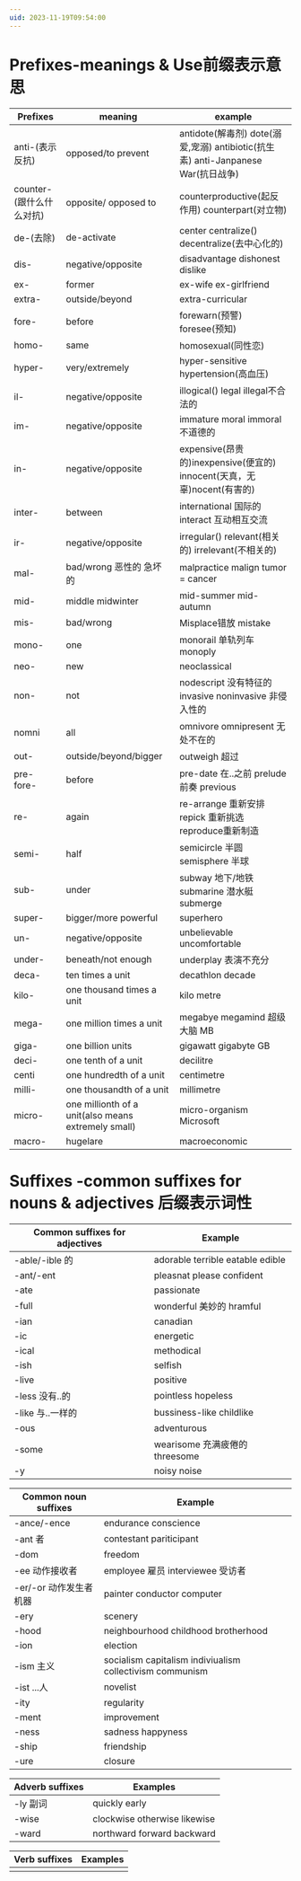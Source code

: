 ```yaml
---
uid: 2023-11-19T09:54:00
---
```

# Prefixes-meanings & Use前缀表示意思
| Prefixes                 | meaning                                             | example                                                                          |
| ------------------------ | --------------------------------------------------- | -------------------------------------------------------------------------------- |
| anti-(表示反抗)          | opposed/to prevent                                  | antidote(解毒剂) dote(溺爱,宠溺) antibiotic(抗生素) anti-Janpanese War(抗日战争) |
| counter-(跟什么什么对抗) | opposite/ opposed to                                | counterproductive(起反作用) counterpart(对立物)                                  |
| de-(去除)                | de-activate                                         | center centralize() decentralize(去中心化的)                                     |
| dis-                     | negative/opposite                                   | disadvantage dishonest dislike                                                   |
| ex-                      | former                                              | ex-wife ex-girlfriend                                                            |
| extra-                   | outside/beyond                                      | extra-curricular                                                                 |
| fore-                    | before                                              | forewarn(预警) foresee(预知)                                                     |
| homo-                    | same                                                | homosexual(同性恋)                                                               |
| hyper-                   | very/extremely                                      | hyper-sensitive hypertension(高血压)                                             |
| il-                      | negative/opposite                                   | illogical() legal illegal不合法的                                                |
| im-                      | negative/opposite                                   | immature moral immoral不道德的                                                   |
| in-                      | negative/opposite                                   | expensive(昂贵的)inexpensive(便宜的) innocent(天真，无辜)nocent(有害的)          |
| inter-                   | between                                             | international 国际的 interact 互动相互交流                                       |
| ir-                      | negative/opposite                                   | irregular() relevant(相关的) irrelevant(不相关的)                                |
| mal-                     | bad/wrong 恶性的 急坏的                             | malpractice malign tumor = cancer                                                |
| mid-                     | middle midwinter                                    | mid-summer mid-autumn                                                            |
| mis-                     | bad/wrong                                           | Misplace错放 mistake                                                             |
| mono-                    | one                                                 | monorail 单轨列车 monoply                                                        |
| neo-                     | new                                                 | neoclassical                                                                     |
| non-                     | not                                                 | nodescript 没有特征的 invasive noninvasive 非侵入性的                            |
| nomni                    | all                                                 | omnivore omnipresent 无处不在的                                                  |
| out-                     | outside/beyond/bigger                               | outweigh 超过                                                                    |
| pre- fore-               | before                                              | pre-date 在..之前 prelude 前奏 previous                                          |
| re-                      | again                                               | re-arrange 重新安排 repick 重新挑选 reproduce重新制造                            |
| semi-                    | half                                                | semicircle 半圆 semisphere 半球                                                  |
| sub-                     | under                                               | subway 地下/地铁 submarine 潜水艇 submerge                                       |
| super-                   | bigger/more powerful                                | superhero                                                                        |
| un-                      | negative/opposite                                   | unbelievable uncomfortable                                                       |
| under-                   | beneath/not enough                                  | underplay 表演不充分                                                             |
| deca-                    | ten times a unit                                    | decathlon decade                                                                 |
| kilo-                    | one thousand times a unit                           | kilo metre                                                                       |
| mega-                    | one million times a unit                            | megabye megamind 超级大脑 MB                                                     |
| giga-                    | one billion units                                   | gigawatt gigabyte GB                                                             |
| deci-                    | one tenth of a unit                                 | decilitre                                                                        |
| centi                    | one hundredth of a unit                             | centimetre                                                                       |
| milli-                   | one thousandth of a unit                            | millimetre                                                                       |
| micro-                   | one millionth of a unit(also means extremely small) | micro-organism Microsoft                                                         |
| macro-                   | hugelare                                            | macroeconomic                                                                    |

# Suffixes -common suffixes for nouns & adjectives 后缀表示词性

| Common suffixes for adjectives | Example                          |
| ------------------------------ | -------------------------------- |
| -able/-ible 的                 | adorable terrible eatable edible |
| -ant/-ent                      | pleasnat please confident        |
| -ate                           | passionate                       |
| -full                          | wonderful 美妙的 hramful         |
| -ian                           | canadian                         |
| -ic                            | energetic                        |
| -ical                          | methodical                       |
| -ish                           | selfish                          |
| -live                          | positive                         |
| -less 没有..的                 | pointless hopeless               |
| -like 与..一样的               | bussiness-like childlike         |
| -ous                           | adventurous                      |
| -some                          | wearisome 充满疲倦的 threesome   |
| -y                             | noisy noise                      | 

| Common noun suffixes    | Example                                                  |
| ----------------------- | -------------------------------------------------------- |
| -ance/-ence             | endurance conscience                                     |
| -ant 者                 | contestant pariticipant                                  |
| -dom                    | freedom                                                  |
| -ee 动作接收者          | employee 雇员 interviewee 受访者                         |
| -er/-or 动作发生者 机器 | painter conductor computer                               |
| -ery                    | scenery                                                  |
| -hood                   | neighbourhood childhood brotherhood                      |
| -ion                    | election                                                 |
| -ism 主义               | socialism capitalism indiviualism collectivism communism |
| -ist ...人              | novelist                                                 |
| -ity                    | regularity                                               |
| -ment                   | improvement                                              |
| -ness                   | sadness happyness                                        |
| -ship                   | friendship                                               |
| -ure                    | closure                                                  |

| Adverb suffixes | Examples                     |
| --------------- | ---------------------------- |
| -ly 副词        | quickly early                |
| -wise           | clockwise otherwise likewise |
| -ward           |  northward forward backward                    |

| Verb suffixes | Examples |
| ------------- | -------- |
|               |          |
